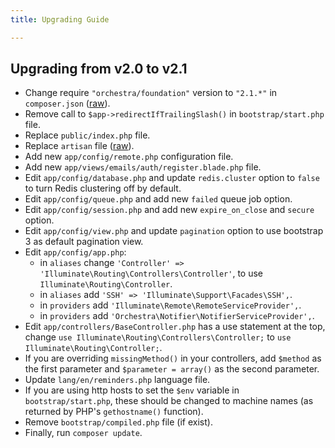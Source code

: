 ```yaml
---
title: Upgrading Guide

---
```


## Upgrading from v2.0 to v2.1

* Change require `"orchestra/foundation"` version to `"2.1.*"` in `composer.json` ([raw](https://raw2.github.com/orchestral/platform/2.1/composer.json)).
* Remove call to `$app->redirectIfTrailingSlash()` in `bootstrap/start.php` file.
* Replace `public/index.php` file.
* Replace `artisan` file ([raw](https://raw2.github.com/orchestral/platform/2.1/artisan)).
* Add new `app/config/remote.php` configuration file.
* Add new `app/views/emails/auth/register.blade.php` file.
* Edit `app/config/database.php` and update `redis.cluster` option to `false` to turn Redis clustering off by default.
* Edit `app/config/queue.php` and add new `failed` queue job option.
* Edit `app/config/session.php` and add new `expire_on_close` and `secure` option.
* Edit `app/config/view.php` and update `pagination` option to use bootstrap 3 as default pagination view.
* Edit `app/config/app.php`:
  - in `aliases` change `'Controller' => 'Illuminate\Routing\Controllers\Controller'`, to use `Illuminate\Routing\Controller`.
  - in `aliases` add `'SSH' => 'Illuminate\Support\Facades\SSH',`.
  - in `providers` add `'Illuminate\Remote\RemoteServiceProvider',`.
  - in `providers` add `'Orchestra\Notifier\NotifierServiceProvider',`.
* Edit `app/controllers/BaseController.php` has a use statement at the top, change `use Illuminate\Routing\Controllers\Controller;` to `use Illuminate\Routing\Controller;`.
* If you are overriding `missingMethod()` in your controllers, add `$method` as the first parameter and `$parameter = array()` as the second parameter.
* Update `lang/en/reminders.php` language file.
* If you are using http hosts to set the `$env` variable in `bootstrap/start.php`, these should be changed to machine names (as returned by PHP's `gethostname()` function).
* Remove `bootstrap/compiled.php` file (if exist).
* Finally, run `composer update`.
